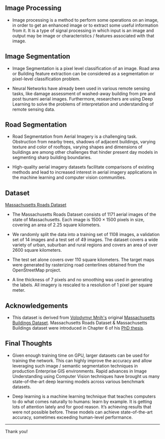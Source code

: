 ## Image Processing

* Image processing is a method to perform some operations on an image, in order to get an enhanced image or to extract some useful information from it. It is a type of signal processing in which input is an image and output may be image or characteristics / features associated with that image.

## Image Segmentation

* Image Segmentation is a pixel level classification of an image. Road area or Building feature extraction can be considered as a segmentation or pixel-level classification problem.

* Neural Networks have already been used in various remote sensing tasks, like damage assessment of washed-away building from pre and post tsunami aerial images. Furthermore, researchers are using Deep Learning to solve the problems of interpretation and understanding of remote sensing data.

## Road Segmentation

* Road Segmentation from Aerial Imagery is a challenging task. Obstruction from nearby trees, shadows of adjacent buildings, varying texture and color of rooftops, varying shapes and dimensions of buildings are among other challenges that hinder present day models in segmenting sharp building boundaries.

* High-quality aerial imagery datasets facilitate comparisons of existing methods and lead to increased interest in aerial imagery applications in the machine learning and computer vision communities.

## Dataset

[Massachusetts Roads Dataset](https://www.kaggle.com/balraj98/massachusetts-roads-dataset)

* The Massachusetts Roads Dataset consists of 1171 aerial images of the state of Massachusetts. Each image is 1500 × 1500 pixels in size, covering an area of 2.25 square kilometers.

* We randomly split the data into a training set of 1108 images, a validation set of 14 images and a test set of 49 images. The dataset covers a wide variety of urban, suburban and rural regions and covers an area of over 2600 square kilometers.

* The test set alone covers over 110 square kilometers. The target maps were generated by rasterizing road centerlines obtained from the OpenStreetMap project.

* A line thickness of 7 pixels and no smoothing was used in generating the labels. All imagery is rescaled to a resolution of 1 pixel per square meter.

## Acknowledgements

* This dataset is derived from [Volodymyr Mnih's](https://www.cs.toronto.edu/~vmnih/) original [Massachusetts Buildings Dataset](https://www.cs.toronto.edu/~vmnih/data/). Massachusetts Roads Dataset & Massachusetts Buildings dataset were introduced in Chapter 6 of his [PhD thesis](https://www.cs.toronto.edu/~vmnih/docs/Mnih_Volodymyr_PhD_Thesis.pdf).

## Final Thoughts

* Given enough training time on GPU, larger datasets can be used for training the network. This can highly improve the accuracy and allow leveraging such image / semantic segmentation techniques in production Enterprise GIS environments. Rapid advances in Image Understanding using Computer Vision techniques have brought us many state-of-the-art deep learning models across various benchmark datasets.

* Deep learning is a machine learning technique that teaches computers to do what comes naturally to humans: learn by example. It is getting lots of attention lately and for good reason. It’s achieving results that were not possible before. These models can achieve state-of-the-art accuracy, sometimes exceeding human-level performance.

---

Thank you!
